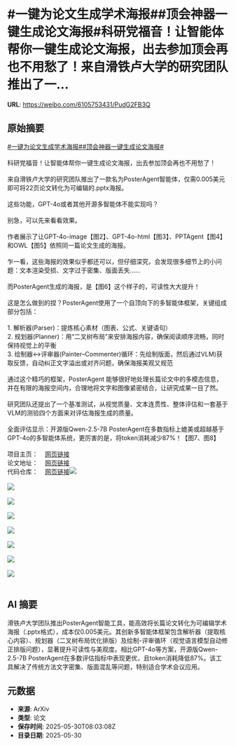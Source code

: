 # #一键为论文生成学术海报##顶会神器一键生成论文海报#科研党福音！让智能体帮你一键生成论文海报，出去参加顶会再也不用愁了！来自滑铁卢大学的研究团队推出了一...

**URL**: https://weibo.com/6105753431/PudG2FB3Q

## 原始摘要

<a href="https://m.weibo.cn/search?containerid=231522type%3D1%26t%3D10%26q%3D%23%E4%B8%80%E9%94%AE%E4%B8%BA%E8%AE%BA%E6%96%87%E7%94%9F%E6%88%90%E5%AD%A6%E6%9C%AF%E6%B5%B7%E6%8A%A5%23&amp;extparam=%23%E4%B8%80%E9%94%AE%E4%B8%BA%E8%AE%BA%E6%96%87%E7%94%9F%E6%88%90%E5%AD%A6%E6%9C%AF%E6%B5%B7%E6%8A%A5%23" data-hide=""><span class="surl-text">#一键为论文生成学术海报#</span></a><a href="https://m.weibo.cn/search?containerid=231522type%3D1%26t%3D10%26q%3D%23%E9%A1%B6%E4%BC%9A%E7%A5%9E%E5%99%A8%E4%B8%80%E9%94%AE%E7%94%9F%E6%88%90%E8%AE%BA%E6%96%87%E6%B5%B7%E6%8A%A5%23&amp;extparam=%23%E9%A1%B6%E4%BC%9A%E7%A5%9E%E5%99%A8%E4%B8%80%E9%94%AE%E7%94%9F%E6%88%90%E8%AE%BA%E6%96%87%E6%B5%B7%E6%8A%A5%23" data-hide=""><span class="surl-text">#顶会神器一键生成论文海报#</span></a><br><br>科研党福音！让智能体帮你一键生成论文海报，出去参加顶会再也不用愁了！<br><br>来自滑铁卢大学的研究团队推出了一款名为PosterAgent智能体，仅需0.005美元即可将22页论文转化为可编辑的.pptx海报。<br><br>这些功能，GPT-4o或者其他开源多智能体不能实现吗？<br><br>别急，可以先来看看效果。<br><br>作者展示了让GPT-4o-image【图2】、GPT-4o-html【图3】、PPTAgent【图4】和OWL【图5】依照同一篇论文生成的海报。<br><br>乍一看，这些海报的效果似乎都还可以，但仔细深究，会发现很多细节上的小问题：文本渲染受损、文字过于密集、版面丢失……<br><br>而PosterAgent生成的海报，是【图6】这个样子的，可读性大大提升！<br><br>这是怎么做到的捏？PosterAgent使用了一个自顶向下的多智能体框架，关键组成部分包括：<br><br>1. 解析器(Parser)：提炼核心素材（图表、公式、关键语句）<br>2. 规划器(Planner)：用“二叉树布局”来安排海报内容，确保阅读顺序流畅，同时保持视觉上的平衡<br>3. 绘制器↔评审器(Painter–Commenter)循环：先绘制版面，然后通过VLM)获取反馈，自动纠正文字溢出或对齐问题，确保海报美观又规范<br><br>通过这个精巧的框架，PosterAgent 能够很好地处理长篇论文中的多模态信息，并在有限的海报空间内，合理地将文字和图像紧密结合，让研究成果一目了然。<br><br>研究团队还提出了一个基准测试，从视觉质量、文本连贯性、整体评估和一套基于VLM的测验四个方面来对评估海报生成的质量。<br><br>全面评估显示：开源版Qwen-2.5-7B PosterAgent在多数指标上媲美或超越基于GPT-4o的多智能体系统，更厉害的是，将token消耗减少87%！【图7、图8】<br><br>项目主页：<a href="https://weibo.cn/sinaurl?u=https%3A%2F%2Fpaper2poster.github.io%2F" data-hide=""><span class="url-icon"><img style="width: 1rem;height: 1rem" src="https://h5.sinaimg.cn/upload/2015/09/25/3/timeline_card_small_web_default.png" referrerpolicy="no-referrer"></span><span class="surl-text">网页链接</span></a><br>论文地址：<a href="https://weibo.cn/sinaurl?u=https%3A%2F%2Farxiv.org%2Fabs%2F2505.21497" data-hide=""><span class="url-icon"><img style="width: 1rem;height: 1rem" src="https://h5.sinaimg.cn/upload/2015/09/25/3/timeline_card_small_web_default.png" referrerpolicy="no-referrer"></span><span class="surl-text">网页链接</span></a><br>代码仓库：<a href="https://weibo.cn/sinaurl?u=https%3A%2F%2Fgithub.com%2FPaper2Poster%2FPaper2Poster" data-hide=""><span class="url-icon"><img style="width: 1rem;height: 1rem" src="https://h5.sinaimg.cn/upload/2015/09/25/3/timeline_card_small_web_default.png" referrerpolicy="no-referrer"></span><span class="surl-text">网页链接</span></a><img style="" src="https://tvax3.sinaimg.cn/large/006Fd7o3gy1i1xjtsp188j30xw14y7pl.jpg" referrerpolicy="no-referrer"><br><br><img style="" src="https://tvax4.sinaimg.cn/large/006Fd7o3gy1i1xjtwlse7j316o0sghdt.jpg" referrerpolicy="no-referrer"><br><br><img style="" src="https://tvax4.sinaimg.cn/large/006Fd7o3gy1i1xjtzayqvj32o037hu0y.jpg" referrerpolicy="no-referrer"><br><br><img style="" src="https://tvax4.sinaimg.cn/large/006Fd7o3gy1i1xju0ly8lj31jv0s0kfg.jpg" referrerpolicy="no-referrer"><br><br><img style="" src="https://tvax4.sinaimg.cn/large/006Fd7o3gy1i1xju56ppij32o0313hdu.jpg" referrerpolicy="no-referrer"><br><br><img style="" src="https://tvax2.sinaimg.cn/large/006Fd7o3gy1i1xju66ui4j30zk0npnc9.jpg" referrerpolicy="no-referrer"><br><br><img style="" src="https://tvax1.sinaimg.cn/large/006Fd7o3gy1i1xju84zyyj31gu0oawu6.jpg" referrerpolicy="no-referrer"><br><br><img style="" src="https://tvax3.sinaimg.cn/large/006Fd7o3gy1i1xju99ihuj31gk0ag7bg.jpg" referrerpolicy="no-referrer"><br><br>

## AI 摘要

滑铁卢大学团队推出PosterAgent智能工具，能高效将长篇论文转化为可编辑学术海报（.pptx格式），成本仅0.005美元。其创新多智能体框架包含解析器（提取核心内容）、规划器（二叉树布局优化排版）及绘制-评审循环（视觉语言模型自动修正排版问题），显著提升可读性与美观度。相比GPT-4o等方案，开源版Qwen-2.5-7B PosterAgent在多数评估指标中表现更优，且token消耗降低87%。该工具解决了传统方法文字密集、版面混乱等问题，特别适合学术会议应用。

## 元数据

- **来源**: ArXiv
- **类型**: 论文
- **保存时间**: 2025-05-30T08:03:08Z
- **目录日期**: 2025-05-30
